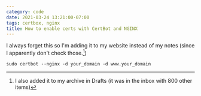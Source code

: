 ```yaml
---
category: code
date: 2021-03-24 13:21:00-07:00
tags: certbox, nginx
title: How to enable certs with CertBot and NGINX
---
```


I always forget this so I'm adding it to my website instead of my notes (since I apparently don't check those.[^1])

`sudo certbot --nginx -d your_domain -d www.your_domain`

[^1]: I also added it to my archive in Drafts (it was in the inbox with 800 other items)